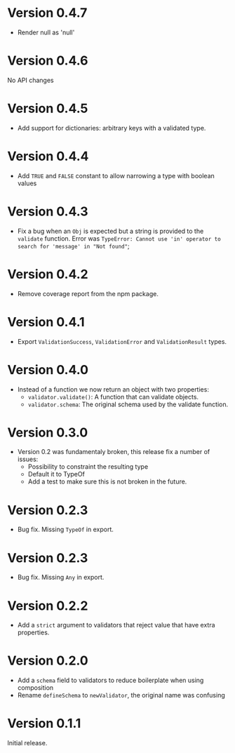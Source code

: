 # Version 0.4.7

 * Render null as 'null'

# Version 0.4.6

 No API changes

# Version 0.4.5

 * Add support for dictionaries: arbitrary keys with a validated type.

# Version 0.4.4

 * Add `TRUE` and `FALSE` constant to allow narrowing a type with boolean values

# Version 0.4.3

 * Fix a bug when an `Obj` is expected but a string is provided to the `validate` function.
   Error was `TypeError: Cannot use 'in' operator to search for 'message' in "Not found"`;

# Version 0.4.2

 * Remove coverage report from the npm package.

# Version 0.4.1

 * Export `ValidationSuccess`, `ValidationError` and `ValidationResult` types.

# Version 0.4.0

 * Instead of a function we now return an object with two properties:
    - `validator.validate()`: A function that can validate objects.
    - `validator.schema`: The original schema used by the validate function.

# Version 0.3.0

 * Version 0.2 was fundamentaly broken, this release fix a number of issues:
    - Possibility to constraint the resulting type
    - Default it to TypeOf<T>
    - Add a test to make sure this is not broken in the future.

# Version 0.2.3

 * Bug fix. Missing `TypeOf` in export.

# Version 0.2.3

 * Bug fix. Missing `Any` in export.

# Version 0.2.2

 * Add a `strict` argument to validators that reject value that have extra properties.

# Version 0.2.0

 * Add a `schema` field to validators to reduce boilerplate when
   using composition
 * Rename `defineSchema` to `newValidator`, the original name was confusing


# Version 0.1.1

Initial release.